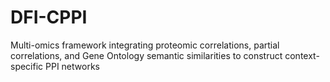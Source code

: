 # DFI-CPPI
 Multi-omics framework integrating proteomic  correlations, partial correlations, and Gene Ontology semantic similarities to construct  context-specific PPI networks
